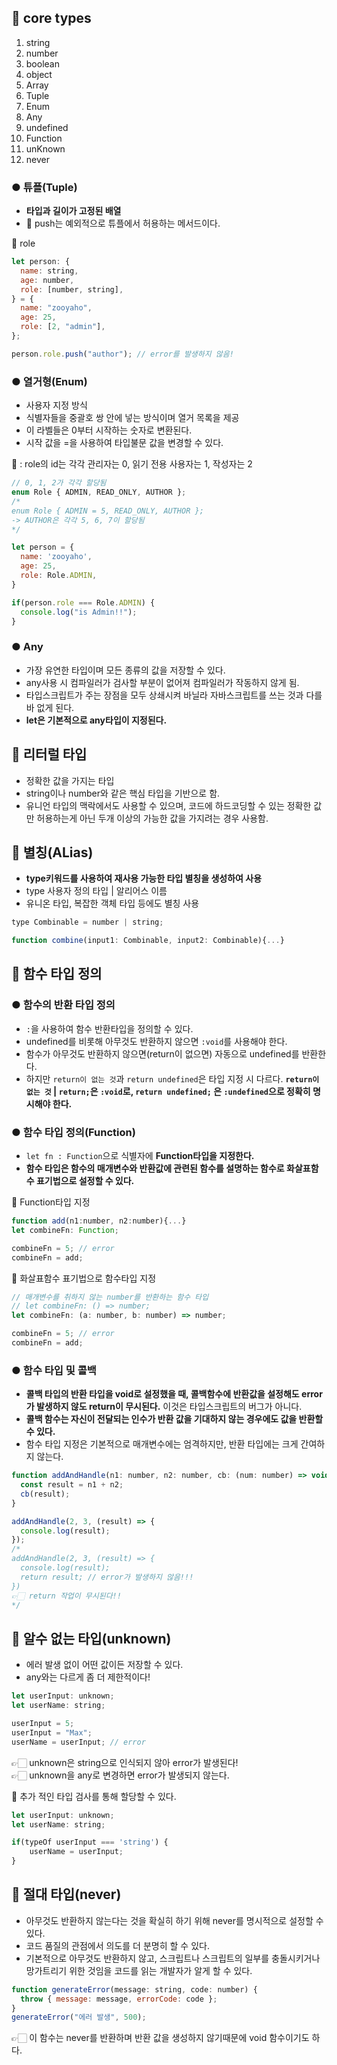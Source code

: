 ## 🔵 core types

1. string
2. number
3. boolean
4. object
5. Array
6. Tuple
7. Enum
8. Any
9. undefined
10. Function
11. unKnown
12. never

### ● 튜플(Tuple)

- **타입과 길이가 고정된 배열**
- 🚨 push는 예외적으로 튜플에서 허용하는 메서드이다.

👾 role

```js
let person: {
  name: string,
  age: number,
  role: [number, string],
} = {
  name: "zooyaho",
  age: 25,
  role: [2, "admin"],
};

person.role.push("author"); // error를 발생하지 않음!
```

### ● 열거형(Enum)

- 사용자 지정 방식
- 식별자들을 중괄호 쌍 안에 넣는 방식이며 열거 목록을 제공
- 이 라벨들은 0부터 시작하는 숫자로 변환된다.
- 시작 값을 =을 사용하여 타입불문 값을 변경할 수 있다.

👾
: role의 id는 각각 관리자는 0, 읽기 전용 사용자는 1, 작성자는 2

```js
// 0, 1, 2가 각각 할당됨
enum Role { ADMIN, READ_ONLY, AUTHOR };
/*
enum Role { ADMIN = 5, READ_ONLY, AUTHOR };
-> AUTHOR은 각각 5, 6, 7이 할당됨
*/

let person = {
  name: 'zooyaho',
  age: 25,
  role: Role.ADMIN,
}

if(person.role === Role.ADMIN) {
  console.log("is Admin!!");
}
```

### ● Any

- 가장 유연한 타입이며 모든 종류의 값을 저장할 수 있다.
- any사용 시 컴파일러가 검사할 부분이 없어져 컴파일러가 작동하지 않게 됨.
- 타입스크립트가 주는 장점을 모두 상쇄시켜 바닐라 자바스크립트를 쓰는 것과 다를 바 없게 된다.
- **let은 기본적으로 any타입이 지정된다.**

## 🔵 리터럴 타입

- 정확한 값을 가지는 타입
- string이나 number와 같은 핵심 타입을 기반으로 함.
- 유니언 타입의 맥락에서도 사용할 수 있으며, 코드에 하드코딩할 수 있는 정확한 값만 허용하는게 아닌 두개 이상의 가능한 값을 가지려는 경우 사용함.

## 🔵 별칭(ALias)

- **type키워드를 사용하여 재사용 가능한 타입 별칭을 생성하여 사용**
- type 사용자 정의 타입 | 알리어스 이름
- 유니온 타입, 복잡한 객체 타입 등에도 별칭 사용

```js
type Combinable = number | string;

function combine(input1: Combinable, input2: Combinable){...}
```

## 🔵 함수 타입 정의

### ● 함수의 반환 타입 정의

- `:`을 사용하여 함수 반환타입을 정의할 수 있다.
- undefined를 비롯해 아무것도 반환하지 않으면 `:void`를 사용해야 한다.
- 함수가 아무것도 반환하지 않으면(return이 없으면) 자동으로 undefined를 반환한다.
- 하지만 `return이 없는 것`과 `return undefined`은 타입 지정 시 다르다. **`return이 없는 것` | `return;`은 `:void`로, `return undefined;` 은 `:undefined`으로 정확히 명시해야 한다.**

### ● 함수 타입 정의(Function)

- `let fn : Function`으로 식별자에 **Function타입을 지정한다.**
- **함수 타입은 함수의 매개변수와 반환값에 관련된 함수를 설명하는 함수로 화살표함수 표기법으로 설정할 수 있다.**

👾 Function타입 지정

```js
function add(n1:number, n2:number){...}
let combineFn: Function;

combineFn = 5; // error
combineFn = add;
```

👾 화살표함수 표기법으로 함수타입 지정

```js
// 매개변수를 취하지 않는 number를 반환하는 함수 타입
// let combineFn: () => number;
let combineFn: (a: number, b: number) => number;

combineFn = 5; // error
combineFn = add;
```

### ● 함수 타입 및 콜백

- **콜백 타입의 반환 타입을 void로 설정했을 때, 콜백함수에 반환값을 설정해도 error가 발생하지 않도 return이 무시된다.** 이것은 타입스크립트의 버그가 아니다.
- **콜백 함수는 자신이 전달되는 인수가 반환 값을 기대하지 않는 경우에도 값을 반환할 수 있다.**
- 함수 타입 지정은 기본적으로 매개변수에는 엄격하지만, 반환 타입에는 크게 간여하지 않는다.

```js
function addAndHandle(n1: number, n2: number, cb: (num: number) => void) {
  const result = n1 + n2;
  cb(result);
}

addAndHandle(2, 3, (result) => {
  console.log(result);
});
/*
addAndHandle(2, 3, (result) => {
  console.log(result);
  return result; // error가 발생하지 않음!!!
})
👉🏻 return 작업이 무시된다!!
*/
```

## 🔵 알수 없는 타입(unknown)

- 에러 발생 없이 어떤 값이든 저장할 수 있다.
- any와는 다르게 좀 더 제한적이다!

```js
let userInput: unknown;
let userName: string;

userInput = 5;
userInput = "Max";
userName = userInput; // error
```

👉🏻 unknown은 string으로 인식되지 않아 error가 발생된다!  
👉🏻 unknown을 any로 변경하면 error가 발생되지 않는다.

👾 추가 적인 타입 검사를 통해 할당할 수 있다.

```js
let userInput: unknown;
let userName: string;

if(typeOf userInput === 'string') {
	userName = userInput;
}
```

## 🔵 절대 타입(never)

- 아무것도 반환하지 않는다는 것을 확실히 하기 위해 never를 명시적으로 설정할 수 있다.
- 코드 품질의 관점에서 의도를 더 분명히 할 수 있다.
- 기본적으로 아무것도 반환하지 않고, 스크립트나 스크립트의 일부를 충돌시키거나 망가트리기 위한 것임을 코드를 읽는 개발자가 알게 할 수 있다.

```js
function generateError(message: string, code: number) {
  throw { message: message, errorCode: code };
}
generateError("에러 발생", 500);
```

👉🏻 이 함수는 never를 반환하며 반환 값을 생성하지 않기때문에 void 함수이기도 하다.
